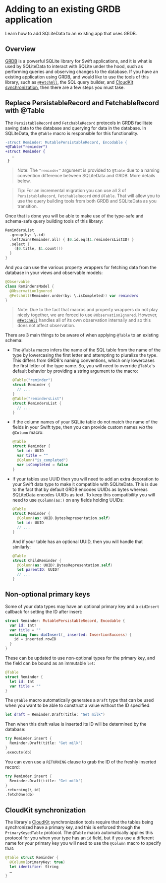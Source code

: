 # Adding to an existing GRDB application

Learn how to add SQLiteData to an existing app that uses GRDB.

## Overview

[GRDB] is a powerful SQLite library for Swift applications, and it is what is used by SQLiteData
to interact with SQLite under the hood, such as performing queries and observing changes to the
database. If you have an existing application using GRDB, and would like to use the tools of this
library, such as [`@FetchAll`](<doc:FetchAll>), the SQL query builder, and 
[CloudKit synchronization](<doc:CloudKit>), then there are a few steps you must take.

## Replace PersistableRecord and FetchableRecord with @Table

The `PersistableRecord` and `FetchableRecord` protocols in GRDB facilitate saving data to the
database and querying for data in the database. In SQLiteData, the `@Table` macro is responsible
for this functionality. 

```diff
-struct Reminder: MutablePersistableRecord, Encodable {
+@Table("reminder")
+struct Reminder {
   …
 }
```

> Note: The `"reminder"` argument is provided to `@Table` due to a naming convention difference
> between SQLiteData and GRDB. More details below.

> Tip: For an incremental migration you can use all 3 of `PersistableRecord`, `FetchableRecord`
> _and_ `@Table`. That will allow you to use the query building tools from both GRDB and SQLiteData
> as you transition.

Once that is done you will be able to make use of the type-safe and schema-safe query building
tools of this library:

```swift
RemindersList
  .group(by: \.id)
  .leftJoin(Reminder.all) { $0.id.eq($1.remindersListID) }
  .select {
    ($0.title, $1.count())
  }
}
```

And you can use the various property wrappers for fetching data from the database in your views
and observable models:

```swift
@Observable
class RemindersModel {
  @ObservationIgnored
  @FetchAll(Reminder.order(by: \.isCompleted)) var reminders
}
```

> Note: Due to the fact that macros and property wrappers do not play nicely together, we are forced
> to use `@ObservationIgnored`. However, [`@FetchAll`](<doc:FetchAll>) handles all of its own
> observation internally and so this does not affect observation.

There are 3 main things to be aware of when applying `@Table` to an existing schema:

  * The `@Table` macro infers the name of the SQL table from the name of the type by lowercasing the
    first letter and attempting to pluralize the type. This differs from GRDB's naming conventions,
    which only lowercases the first letter of the type name. So, you will need to override `@Table`'s
    default behavior by providing a string argument to the macro:

    ```swift
    @Table("reminder")
    struct Reminder {
      // ...
    }
    @Table("remindersList")
    struct RemindersList {
      // ...
    }
    ```

  * If the column names of your SQLite table do not match the name of the fields in your Swift type,
    then you can provide custom names _via_ the `@Column` macro:

    ```swift
    @Table 
    struct Reminder {
      let id: UUID
      var title = ""
      @Column("is_completed")
      var isCompleted = false
    }
    ```

  * If your tables use UUID then you will need to add an extra decoration to your Swift data type
    to make it compatible with SQLiteData. This is due to the fact that by default GRDB encodes UUIDs
    as bytes whereas SQLiteData encodes UUIDs as text. To keep this compatibility you will need to use
    `@Column(as:)` on any fields holding UUIDs:

    ```swift
    @Table 
    struct Reminder {
      @Column(as: UUID.BytesRepresentation.self)
      let id: UUID
      // ...
    }
    ```

    And if your table has an optional UUID, then you will handle that similarly:

    ```swift
    @Table 
    struct ChildReminder {
      @Column(as: UUID?.BytesRepresentation.self)
      let parentID: UUID?
      // ...
    }
    ```

## Non-optional primary keys

Some of your data types may have an optional primary key and a `didInsert` callback for setting the 
ID after insert:

```swift
struct Reminder: MutablePersistableRecord, Encodable {
  var id: Int?
  var title = ""
  mutating func didInsert(_ inserted: InsertionSuccess) {
    id = inserted.rowID
  }
}
```

These can be updated to use non-optional types for the primary key, and the field can be bound as 
an immutable `let`:

```swift
@Table
struct Reminder {
  let id: Int
  var title = ""
}
```

The `@Table` macro automatically generates a `Draft` type that can be used when you want to be 
able to construct a value without the ID specified:

```swift
let draft = Reminder.Draft(title: "Get milk")
```

Then when this draft value is inserted its ID will be determined by the database:

```swift
try Reminder.insert { 
  Reminder.Draft(title: "Get milk")
}
.execute(db)
```

You can even use a `RETURNING` clause to grab the ID of the freshly inserted record:

```swift
try Reminder.insert { 
  Reminder.Draft(title: "Get milk")
}
.returning(\.id)
.fetchOne(db)
```

## CloudKit synchronization

The library's [CloudKit](<doc:CloudKit>) synchronization tools require that the tables being 
synchronized have a primary key, and this is enforced through the `PrimaryKeyedTable` protocol.
The `@Table` macro automatically applies this protocol for you when your type has an `id` field,
but if you use a different name for your primary key you will need to use the `@Column` macro
to specify that:

```swift
@Table struct Reminder {
  @Column(primaryKey: true)
  let identifier: String
  …
}
```

[GRDB]: http://github.com/groue/GRDB.swift
